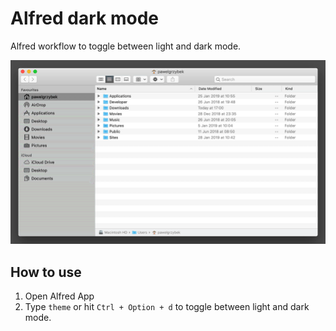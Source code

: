 # Alfred dark mode

Alfred workflow to toggle between light and dark mode.

![Alfred dark mode](screenshot.gif)

## How to use

1. Open Alfred App
2. Type `theme` or hit `Ctrl + Option + d` to toggle between light and dark mode.
